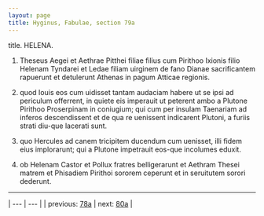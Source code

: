 ```yaml
---
layout: page
title: Hyginus, Fabulae, section 79a
---
```


title. HELENA.



1. Theseus Aegei et Aethrae Pitthei filiae filius cum Pirithoo Ixionis filio Helenam Tyndarei et Ledae filiam uirginem de fano Dianae sacrificantem rapuerunt et detulerunt Athenas in pagum Atticae regionis.



2. quod Iouis eos cum uidisset tantam audaciam habere ut se ipsi ad periculum offerrent, in quiete eis imperauit ut peterent ambo a Plutone Pirithoo Proserpinam in coniugium; qui cum per insulam Taenariam ad inferos descendissent et de qua re uenissent indicarent Plutoni, a furiis strati diu-que lacerati sunt.



3. quo Hercules ad canem tricipitem ducendum cum uenisset, illi fidem eius implorarunt; qui a Plutone impetrauit eos-que incolumes eduxit.



4. ob Helenam Castor et Pollux fratres belligerarunt et Aethram Thesei matrem et Phisadiem Pirithoi sororem ceperunt et in seruitutem sorori dederunt.



---

| --- | --- |
| previous: [78a](../78a/) | next: [80a](../80a/) |